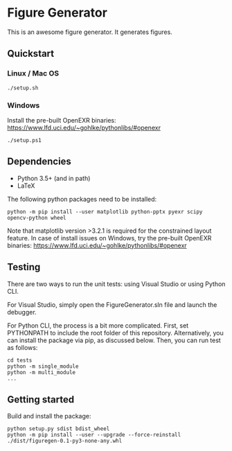 # Figure Generator

This is an awesome figure generator. It generates figures.

## Quickstart

### Linux / Mac OS

```
./setup.sh
```

### Windows

Install the pre-built OpenEXR binaries: https://www.lfd.uci.edu/~gohlke/pythonlibs/#openexr
```
./setup.ps1
```

## Dependencies

- Python 3.5+ (and in path)
- LaTeX

The following python packages need to be installed:
```
python -m pip install --user matplotlib python-pptx pyexr scipy opencv-python wheel
```
Note that matplotlib version >3.2.1 is required for the constrained layout feature.
In case of install issues on Windows, try the pre-built OpenEXR binaries:
https://www.lfd.uci.edu/~gohlke/pythonlibs/#openexr

## Testing

There are two ways to run the unit tests: using Visual Studio or using Python CLI.

For Visual Studio, simply open the FigureGenerator.sln file and launch the debugger.

For Python CLI, the process is a bit more complicated. First, set PYTHONPATH to include the root folder of this repository.
Alternatively, you can install the package via pip, as discussed below. Then, you can run test as follows:
```
cd tests
python -m single_module
python -m multi_module
...
```

## Getting started

Build and install the package:
```
python setup.py sdist bdist_wheel
python -m pip install --user --upgrade --force-reinstall ./dist/figuregen-0.1-py3-none-any.whl
```